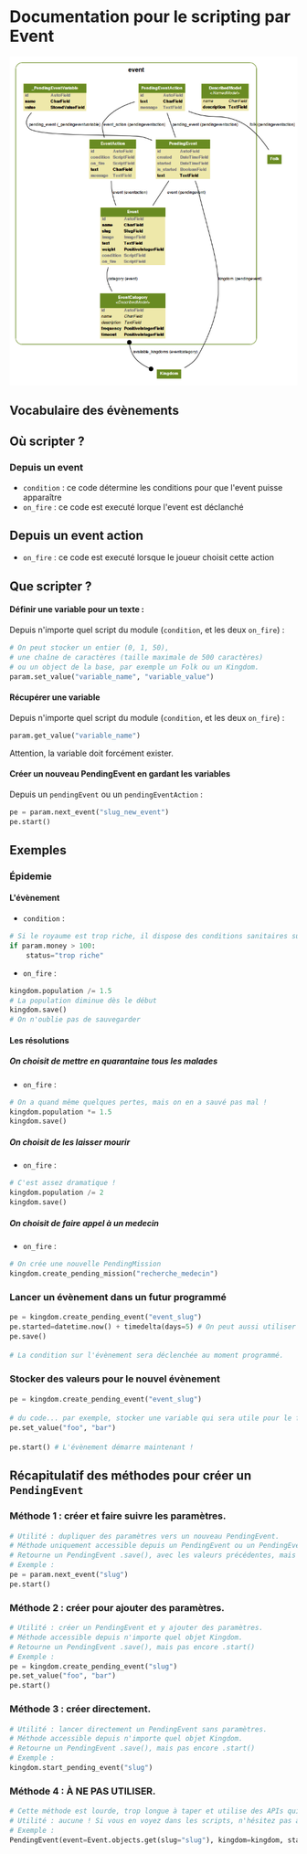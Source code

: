 Documentation pour le scripting par Event
=======================
![Event models](https://github.com/Neamar/kingdoms/blob/master/event/models.png?raw=true)

Vocabulaire des évènements
------------------------

Où scripter ?
-------------
### Depuis un event
* `condition` : ce code détermine les conditions pour que l'event puisse apparaître
* `on_fire` : ce code est executé lorque l'event est déclanché

## Depuis un event action
* `on_fire` : ce code est executé lorsque le joueur choisit cette action

Que scripter ?
---------------
#### Définir une variable pour un texte :
Depuis n'importe quel script du module (`condition`, et les deux `on_fire`) :
```python
# On peut stocker un entier (0, 1, 50),
# une chaîne de caractères (taille maximale de 500 caractères)
# ou un object de la base, par exemple un Folk ou un Kingdom.
param.set_value("variable_name", "variable_value")
```

#### Récupérer une variable
Depuis n'importe quel script du module (`condition`, et les deux `on_fire`) :
```python
param.get_value("variable_name")
```
Attention, la variable doit forcément exister.


#### Créer un nouveau PendingEvent en gardant les variables
Depuis un `pendingEvent` ou un `pendingEventAction` :
```python
pe = param.next_event("slug_new_event")
pe.start()
```

Exemples
-------------
### Épidemie
#### L'évènement
* `condition` :

```python
# Si le royaume est trop riche, il dispose des conditions sanitaires suffisantes pour en être exempté.
if param.money > 100:
	status="trop riche"
```

* `on_fire` :

```python
kingdom.population /= 1.5
# La population diminue dès le début
kingdom.save()
# On n'oublie pas de sauvegarder
```


#### Les résolutions
##### On choisit de mettre en quarantaine tous les malades

* `on_fire` :

```python
# On a quand même quelques pertes, mais on en a sauvé pas mal !
kingdom.population *= 1.5
kingdom.save()
```

##### On choisit de les laisser mourir
* `on_fire` :

```python
# C'est assez dramatique !
kingdom.population /= 2
kingdom.save()
```

##### On choisit de faire appel à un medecin
* `on_fire` : 

```python
# On crée une nouvelle PendingMission
kingdom.create_pending_mission("recherche_medecin")
```

### Lancer un évènement dans un futur programmé
```python
pe = kingdom.create_pending_event("event_slug")
pe.started=datetime.now() + timedelta(days=5) # On peut aussi utiliser hours, minutes, months
pe.save()

# La condition sur l'évènement sera déclenchée au moment programmé.
```

### Stocker des valeurs pour le nouvel évènement
```python
pe = kingdom.create_pending_event("event_slug")

# du code... par exemple, stocker une variable qui sera utile pour le futur évènement.
pe.set_value("foo", "bar")

pe.start() # L'évènement démarre maintenant !
```

Récapitulatif des méthodes pour créer un `PendingEvent`
-------------------------------------------------------

### Méthode 1 : créer et faire suivre les paramètres.

```python
# Utilité : dupliquer des paramètres vers un nouveau PendingEvent.
# Méthode uniquement accessible depuis un PendingEvent ou un PendingEventAction.
# Retourne un PendingEvent .save(), avec les valeurs précédentes, mais pas encore .start()
# Exemple :
pe = param.next_event("slug")
pe.start()
```

### Méthode 2 : créer pour ajouter des paramètres.

```python
# Utilité : créer un PendingEvent et y ajouter des paramètres.
# Méthode accessible depuis n'importe quel objet Kingdom.
# Retourne un PendingEvent .save(), mais pas encore .start()
# Exemple :
pe = kingdom.create_pending_event("slug")
pe.set_value("foo", "bar")
pe.start()
```

### Méthode 3 : créer directement.
```python
# Utilité : lancer directement un PendingEvent sans paramètres.
# Méthode accessible depuis n'importe quel objet Kingdom.
# Retourne un PendingEvent .save(), mais pas encore .start()
# Exemple :
kingdom.start_pending_event("slug")
```

### Méthode 4 : À NE PAS UTILISER.

```python
# Cette méthode est lourde, trop longue à taper et utilise des APIs qui n'ont pas forcément de raisons d'être exposées (le started=None)
# Utilité : aucune ! Si vous en voyez dans les scripts, n'hésitez pas à remplacer avec une forme plus moderne.
# Exemple :
PendingEvent(event=Event.objects.get(slug="slug"), kingdom=kingdom, started=None) # À NE PLUS UTILISER
```

